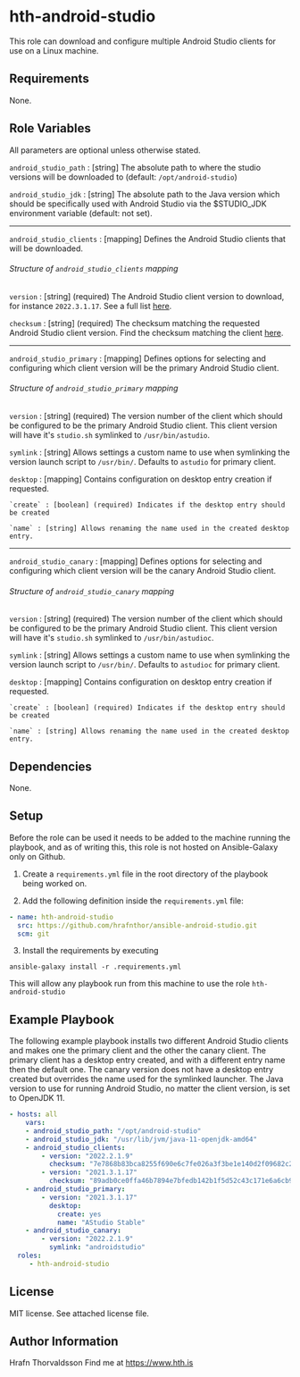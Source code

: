 hth-android-studio
=========

This role can download and configure multiple Android Studio clients for use on a Linux machine.

Requirements
------------

None.


Role Variables
--------------

All parameters are optional unless otherwise stated.

`android_studio_path` : [string] The absolute path to where the studio versions will be downloaded to (default: `/opt/android-studio`)

`android_studio_jdk` : [string] The absolute path to the Java version which should be specifically used with Android Studio via the $STUDIO_JDK environment variable (default: not set).

---

`android_studio_clients` : [mapping] Defines the Android Studio clients that will be downloaded.

###### Structure of `android_studio_clients` mapping

`version` : [string] (required) The Android Studio client version to download, for instance `2022.3.1.17`. See a full list [here](https://developer.android.com/studio/archive).

`checksum` : [string] (required) The checksum matching the requested Android Studio client version. Find the checksum matching the client [here](https://developer.android.com/studio/archive).

---

`android_studio_primary` : [mapping] Defines options for selecting and configuring which client version will be the primary Android Studio client.

###### Structure of `android_studio_primary` mapping

`version` : [string] (required) The version number of the client which should be configured to be the primary Android Studio client. This client version will have it's `studio.sh` symlinked to `/usr/bin/astudio`.

`symlink` : [string] Allows settings a custom name to use when symlinking the version launch script to `/usr/bin/`. Defaults to `astudio` for primary client.

`desktop` : [mapping] Contains configuration on desktop entry creation if requested.

    `create` : [boolean] (required) Indicates if the desktop entry should be created

    `name` : [string] Allows renaming the name used in the created desktop entry.

---

`android_studio_canary` : [mapping] Defines options for selecting and configuring which client version will be the canary Android Studio client.

###### Structure of `android_studio_canary` mapping

`version` : [string] (required) The version number of the client which should be configured to be the primary Android Studio client. This client version will have it's `studio.sh` symlinked to `/usr/bin/astudioc`.

`symlink` : [string] Allows settings a custom name to use when symlinking the version launch script to `/usr/bin/`. Defaults to `astudioc` for primary client.

`desktop` : [mapping] Contains configuration on desktop entry creation if requested.

    `create` : [boolean] (required) Indicates if the desktop entry should be created

    `name` : [string] Allows renaming the name used in the created desktop entry.


Dependencies
------------

None.

Setup
-----

Before the role can be used it needs to be added to the machine running the playbook, and as of writing this, this role is not hosted on Ansible-Galaxy only on Github.

1. Create a `requirements.yml` file in the root directory of the playbook being worked on.

2. Add the following definition inside the `requirements.yml` file:

```yml
- name: hth-android-studio
  src: https://github.com/hrafnthor/ansible-android-studio.git
  scm: git
```

3. Install the requirements by executing 

```shell
ansible-galaxy install -r .requirements.yml
``` 

This will allow any playbook run from this machine to use the role `hth-android-studio`


Example Playbook
----------------

The following example playbook installs two different Android Studio clients and makes one the primary client and the other the canary client. The primary client has a desktop entry created, and with a different entry name then the default one. The canary version does not have a desktop entry created but overrides the name used for the symlinked launcher. The Java version to use for running Android Studio, no matter the client version, is set to OpenJDK 11.

```yaml
- hosts: all
    vars:
    - android_studio_path: "/opt/android-studio"
    - android_studio_jdk: "/usr/lib/jvm/java-11-openjdk-amd64"
    - android_studio_clients:
        - version: "2022.2.1.9"
          checksum: "7e7868b83bca8255f690e6c7fe026a3f3be1e140d2f09682c2b150af8cf93550"
        - version: "2021.3.1.17"
          checksum: "89adb0ce0ffa46b7894e7bfedb142b1f5d52c43c171e6a6cb9a95a49f77756ca"
    - android_studio_primary:
        - version: "2021.3.1.17"
          desktop: 
            create: yes
            name: "AStudio Stable"
    - android_studio_canary: 
        - version: "2022.2.1.9"
          symlink: "androidstudio"
  roles:
     - hth-android-studio
```

License
-------

MIT license. See attached license file.

Author Information
------------------

Hrafn Thorvaldsson
Find me at https://www.hth.is
